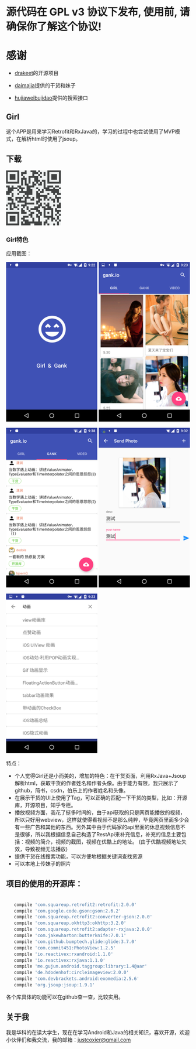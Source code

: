 
# 源代码在 GPL v3 协议下发布, 使用前, 请确保你了解这个协议!

# 感谢

* [drakeet](https://github.com/drakeet)的开源项目

* [daimajia](https://github.com/daimajia)提供的干货和妹子
* [hujiaweibujidao](https://github.com/hujiaweibujidao/)提供的搜索接口

## Girl

这个APP是用来学习Retrofit和RxJava的，学习的过程中也尝试使用了MVP模式，在解析html时使用了jsoup。

## 下载
<img src="/screenshots/link.png" alt="screenshot" title="screenshot" width="150" height="150" />  

### Girl特色
应用截图：

<img src="/screenshots/s0.png" alt="screenshot" title="screenshot" width="250" height="436" />   <img src="/screenshots/s1.png" alt="screenshot" title="screenshot" width="250" height="436" />

<img src="/screenshots/s2.png" alt="screenshot" title="screenshot" width="250" height="436" />   <img src="/screenshots/s3.png" alt="screenshot" title="screenshot" width="250" height="436" />

<img src="/screenshots/s4.png" alt="screenshot" title="screenshot" width="250" height="436" />

特点：
* 个人觉得Girl还是小而美的，增加的特色：在干货页面，利用RxJava+Jsoup解析html，获取干货的作者姓名和作者头像。由于能力有限，我只展示了github，简书，csdn，伯乐上的作者姓名和头像。
* 在展示干货的UI上使用了Tag，可以正确的匹配一下干货的类型，比如：开源库，开源项目，知乎专栏。
* 播放视频方面，我花了挺多时间的，由于api获取的只是网页能播放的视频，所以只好用webview，这样就使得看视频不是那么纯粹，毕竟网页里面多少会有一些广告和其他的东西。另外其中由于代码家的api里面的休息视频信息不是很够，所以我根据信息自己构造了RestApi来补充信息，补充的信息主要包括：视频的简介，视频的截图，视频在优酷上的地址。
(由于优酷视频地址失效，导致视频无法播放)
* 提供干货在线搜索功能，可以方便地根据关键词查找资源
* 可以本地上传妹子的照片

## 项目的使用的开源库：
```bash

   compile 'com.squareup.retrofit2:retrofit:2.0.0'
   compile 'com.google.code.gson:gson:2.6.2'
   compile 'com.squareup.retrofit2:converter-gson:2.0.0'
   compile 'com.squareup.okhttp3:okhttp:3.2.0'
   compile 'com.squareup.retrofit2:adapter-rxjava:2.0.0'
   compile 'com.jakewharton:butterknife:7.0.1'
   compile 'com.github.bumptech.glide:glide:3.7.0'
   compile 'com.commit451:PhotoView:1.2.5'
   compile 'io.reactivex:rxandroid:1.1.0'
   compile 'io.reactivex:rxjava:1.1.0'
   compile 'me.gujun.android.taggroup:library:1.4@aar'
   compile 'de.hdodenhof:circleimageview:2.0.0'
   compile 'com.devbrackets.android:exomedia:2.5.6'
   compile 'org.jsoup:jsoup:1.9.1'

```
各个库具体的功能可以在github查一查，比较实用。

## 关于我
我是华科的在读大学生，现在在学习Android和Java的相关知识，喜欢开源，欢迎小伙伴们和我交流，我的邮箱：justcoxier@gmail.com
